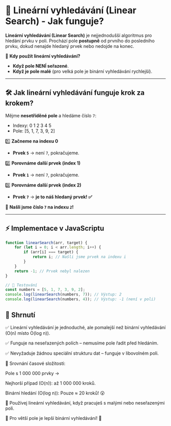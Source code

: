 # 🔎 Lineární vyhledávání (Linear Search) - Jak funguje?

**Lineární vyhledávání (Linear Search)** je nejjednodušší algoritmus pro hledání prvku v poli.
Prochází pole **postupně** od prvního do posledního prvku, dokud nenajde hledaný prvek nebo nedojde na konec.

📌 **Kdy použít lineární vyhledávání?**
- **Když pole NENÍ seřazené**.
- **Když je pole malé** (pro velká pole je binární vyhledávání rychlejší).

---

## 🛠 Jak lineární vyhledávání funguje krok za krokem?

Mějme **nesetříděné pole** a hledáme číslo `7`:

- Indexy: 0 1 2 3 4 5
- Pole: [5, 1, 7, 3, 9, 2]


1️⃣ **Začneme na indexu 0**
   - **Prvek `5`** → není `7`, pokračujeme.

2️⃣ **Porovnáme další prvek (index 1)**
   - **Prvek `1`** → není `7`, pokračujeme.

3️⃣ **Porovnáme další prvek (index 2)**
   - **Prvek `7`** → **je to náš hledaný prvek! ✅**

🎯 **Našli jsme číslo `7` na indexu `2`!**

---

## ⚡ Implementace v JavaScriptu

```javascript
function linearSearch(arr, target) {
    for (let i = 0; i < arr.length; i++) {
        if (arr[i] === target) {
            return i; // Našli jsme prvek na indexu i
        }
    }
    return -1; // Prvek nebyl nalezen
}

// 📌 Testování
const numbers = [5, 1, 7, 3, 9, 2];
console.log(linearSearch(numbers, 7)); // Výstup: 2
console.log(linearSearch(numbers, 4)); // Výstup: -1 (není v poli)
```

## 🧠 Shrnutí
✅ Lineární vyhledávání je jednoduché, ale pomalejší než binární vyhledávání (O(n) místo O(log n)).

✅ Funguje na neseřazených polích – nemusíme pole řadit před hledáním.

✅ Nevyžaduje žádnou speciální strukturu dat – funguje v libovolném poli.

📌 Srovnání časové složitosti:

Pole s 1 000 000 prvky →

Nejhorší případ (O(n)): až 1 000 000 kroků.

Binární hledání (O(log n)): Pouze ≈ 20 kroků! 😲

🔹 Používej lineární vyhledávání, když pracuješ s malými nebo neseřazenými poli.

🔹 Pro větší pole je lepší binární vyhledávání! 🚀